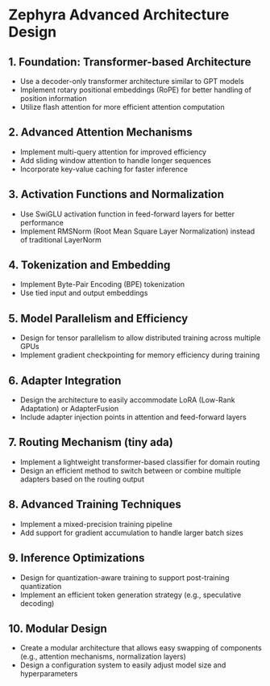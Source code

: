 # Zephyra Advanced Architecture Design

## 1. Foundation: Transformer-based Architecture

- Use a decoder-only transformer architecture similar to GPT models
- Implement rotary positional embeddings (RoPE) for better handling of position information
- Utilize flash attention for more efficient attention computation

## 2. Advanced Attention Mechanisms

- Implement multi-query attention for improved efficiency
- Add sliding window attention to handle longer sequences
- Incorporate key-value caching for faster inference

## 3. Activation Functions and Normalization

- Use SwiGLU activation function in feed-forward layers for better performance
- Implement RMSNorm (Root Mean Square Layer Normalization) instead of traditional LayerNorm

## 4. Tokenization and Embedding

- Implement Byte-Pair Encoding (BPE) tokenization
- Use tied input and output embeddings

## 5. Model Parallelism and Efficiency

- Design for tensor parallelism to allow distributed training across multiple GPUs
- Implement gradient checkpointing for memory efficiency during training

## 6. Adapter Integration

- Design the architecture to easily accommodate LoRA (Low-Rank Adaptation) or AdapterFusion
- Include adapter injection points in attention and feed-forward layers

## 7. Routing Mechanism (tiny ada)

- Implement a lightweight transformer-based classifier for domain routing
- Design an efficient method to switch between or combine multiple adapters based on the routing output

## 8. Advanced Training Techniques

- Implement a mixed-precision training pipeline
- Add support for gradient accumulation to handle larger batch sizes

## 9. Inference Optimizations

- Design for quantization-aware training to support post-training quantization
- Implement an efficient token generation strategy (e.g., speculative decoding)

## 10. Modular Design

- Create a modular architecture that allows easy swapping of components (e.g., attention mechanisms, normalization layers)
- Design a configuration system to easily adjust model size and hyperparameters